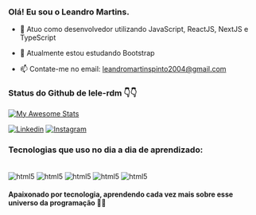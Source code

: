 ### Olá! Eu sou o Leandro Martins. 

- 🔭 Atuo como desenvolvedor utilizando JavaScript, ReactJS, NextJS e TypeScript
  
- 🌱 Atualmente estou estudando Bootstrap
  
- 📫 Contate-me no email: leandromartinspinto2004@gmail.com

### Status do Github de lele-rdm 👇👇
[![My Awesome Stats](https://awesome-github-stats.azurewebsites.net/user-stats/lele-rdm?cardType=github&theme=github&preferLogin=false&Background=0216DD&Text=D2DDC6&Title=D2DDC6&Border=000000&Ring=000000)](https://git.io/awesome-stats-card)

[![Linkedin](https://img.shields.io/badge/LinkedIn-0077B5?style=for-the-badge&logo=linkedin&logoColor=white)](https://www.linkedin.com/in/leandromartinspinto/)
[![Instagram](https://img.shields.io/badge/Instagram-E4405F?style=for-the-badge&logo=instagram&logoColor=white)](https://www.instagram.com/lele__rdm/)

### Tecnologias que uso no dia a dia de aprendizado:

<div style="display: inline_block"><br/>
  <img align="center" alt="html5"src="https://img.shields.io/badge/HTML5-E34F26?style=for-the-badge&logo=html5&logoColor=white" />
  <img align="center" alt="html5"src="https://img.shields.io/badge/CSS3-1572B6?style=for-the-badge&logo=css3&logoColor=white" />
  <img align="center" alt="html5"src="https://img.shields.io/badge/JavaScript-F7DF1E?style=for-the-badge&logo=javascript&logoColor=black" />
  <img align="center" alt="html5"src="https://img.shields.io/badge/C%23-239120?style=for-the-badge&logo=c-sharp&logoColor=white" />
  <img align="center" alt="html5"src="https://img.shields.io/badge/.NET-5C2D91?style=for-the-badge&logo=.net&logoColor=white" />
</div>

#### Apaixonado por tecnologia, aprendendo cada vez mais sobre esse universo da programação 👨‍💻
